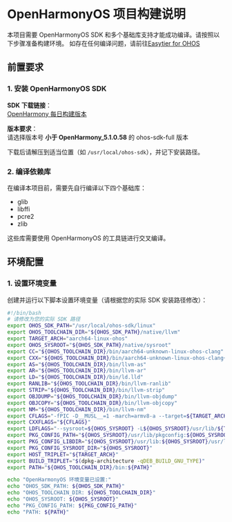 # OpenHarmonyOS 项目构建说明

本项目需要 OpenHarmonyOS SDK 和多个基础库支持才能成功编译。请按照以下步骤准备构建环境。
如存在任何编译问题，请前往[Easytier for OHOS](https://github.com/FrankHan052176/EasyTier)

## 前置要求

### 1. 安装 OpenHarmonyOS SDK

**SDK 下载链接**：  
[OpenHarmony 每日构建版本](https://ci.openharmony.cn/workbench/cicd/dailybuild/dailylist)

**版本要求**：  
请选择版本号 **小于 OpenHarmony_5.1.0.58** 的 ohos-sdk-full 版本

下载后请解压到适当位置（如 `/usr/local/ohos-sdk`），并记下安装路径。

### 2. 编译依赖库
在编译本项目前，需要先自行编译以下四个基础库：

- glib
- libffi
- pcre2
- zlib

这些库需要使用 OpenHarmonyOS 的工具链进行交叉编译。

## 环境配置

### 1. 设置环境变量
创建并运行以下脚本设置环境变量（请根据您的实际 SDK 安装路径修改）：

```bash
#!/bin/bash
# 请修改为您的实际 SDK 路径
export OHOS_SDK_PATH="/usr/local/ohos-sdk/linux"
export OHOS_TOOLCHAIN_DIR="${OHOS_SDK_PATH}/native/llvm"
export TARGET_ARCH="aarch64-linux-ohos"
export OHOS_SYSROOT="${OHOS_SDK_PATH}/native/sysroot"
export CC="${OHOS_TOOLCHAIN_DIR}/bin/aarch64-unknown-linux-ohos-clang"
export CXX="${OHOS_TOOLCHAIN_DIR}/bin/aarch64-unknown-linux-ohos-clang++"
export AS="${OHOS_TOOLCHAIN_DIR}/bin/llvm-as"
export AR="${OHOS_TOOLCHAIN_DIR}/bin/llvm-ar"
export LD="${OHOS_TOOLCHAIN_DIR}/bin/ld.lld"
export RANLIB="${OHOS_TOOLCHAIN_DIR}/bin/llvm-ranlib"
export STRIP="${OHOS_TOOLCHAIN_DIR}/bin/llvm-strip"
export OBJDUMP="${OHOS_TOOLCHAIN_DIR}/bin/llvm-objdump"
export OBJCOPY="${OHOS_TOOLCHAIN_DIR}/bin/llvm-objcopy"
export NM="${OHOS_TOOLCHAIN_DIR}/bin/llvm-nm"
export CFLAGS="-fPIC -D__MUSL__=1 -march=armv8-a --target=${TARGET_ARCH} -Wno-error --sysroot=${OHOS_SYSROOT} -I${OHOS_SYSROOT}/usr/include/${TARGET_ARCH}"
export CXXFLAGS="${CFLAGS}"
export LDFLAGS="--sysroot=${OHOS_SYSROOT} -L${OHOS_SYSROOT}/usr/lib/${TARGET_ARCH} -fuse-ld=${LD}"
export PKG_CONFIG_PATH="${OHOS_SYSROOT}/usr/lib/pkgconfig:${OHOS_SYSROOT}/usr/local/lib/pkgconfig"
export PKG_CONFIG_LIBDIR="${OHOS_SYSROOT}/usr/lib:${OHOS_SYSROOT}/usr/local/lib"
export PKG_CONFIG_SYSROOT_DIR="${OHOS_SYSROOT}"
export HOST_TRIPLET="${TARGET_ARCH}"
export BUILD_TRIPLET="$(dpkg-architecture -qDEB_BUILD_GNU_TYPE)"
export PATH="${OHOS_TOOLCHAIN_DIR}/bin:${PATH}"

echo "OpenHarmonyOS 环境变量已设置:"
echo "OHOS_SDK_PATH: ${OHOS_SDK_PATH}"
echo "OHOS_TOOLCHAIN_DIR: ${OHOS_TOOLCHAIN_DIR}"
echo "OHOS_SYSROOT: ${OHOS_SYSROOT}"
echo "PKG_CONFIG_PATH: ${PKG_CONFIG_PATH}"
echo "PATH: ${PATH}"
